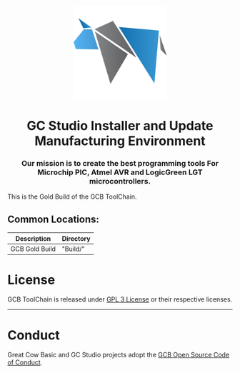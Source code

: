 <div id="GCstudio-logo" align="center">
    <br />
    <img src="https://github.com/GreatCowBASIC/Corporate_Identity/blob/master/SRC/Logo/LogoSVG.svg" alt="GC Studio Logo" width="210"/>
    <h1>GC Studio Installer and Update Manufacturing Environment</h1>
    <h3>Our mission is to create the best programming tools For Microchip PIC, Atmel AVR and LogicGreen LGT microcontrollers.</h3>
</div>

This is the Gold Build of the GCB ToolChain.

## Common Locations:

| Description | Directory |
| --- | --- |
| GCB Gold Build | "Build/" |


# License
GCB ToolChain is released under [GPL 3 License](https://github.com/GreatCowBASIC/GCB_Gold/blob/master/LICENSE) or their respective licenses.

----
# Conduct

Great Cow Basic and GC Studio projects adopt the [GCB Open Source Code of Conduct](https://github.com/GreatCowBASIC/GCB_Gold/blob/master/CODE_OF_CONDUCT.md).

